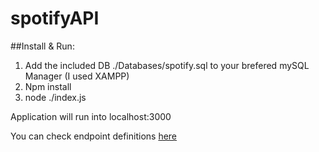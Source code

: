 # spotifyAPI

##Install & Run:

<ol>
<li> Add the included DB ./Databases/spotify.sql to your brefered mySQL Manager (I used XAMPP) </li>
<li> Npm install </li>
<li> node ./index.js </li>
</ol>

Application will run into localhost:3000

You can check endpoint definitions [here](https://app.swaggerhub.com/apis/a22110158/Spotify-Api/1.0#/default/post_createTrack)



